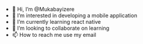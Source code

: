 - 👋 Hi, I’m @Mukabayizere
- 👀 I’m interested in developing a mobile application
- 🌱 I’m currently learning react native
- 💞️ I’m looking to collaborate on learning
- 📫 How to reach me use my email 

<!---
Mukabayizere/Mukabayizere is a ✨ special ✨ repository because its `README.md` (this file) appears on your GitHub profile.
You can click the Preview link to take a look at your changes.
--->
